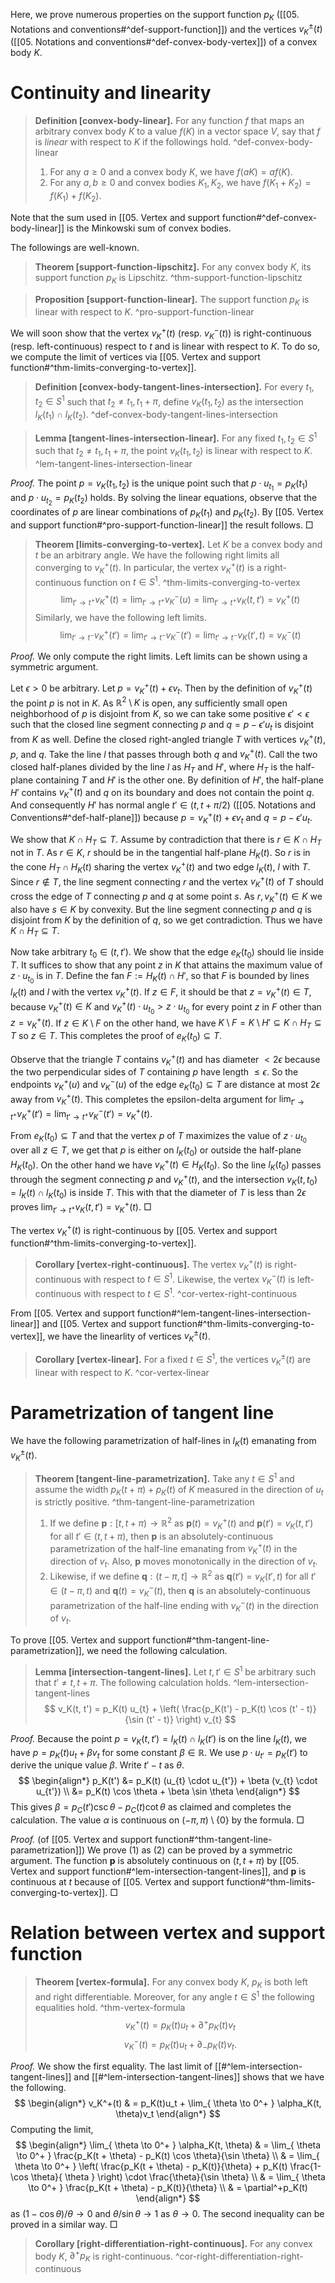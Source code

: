 Here, we prove numerous properties on the support function $p_K$ ([[05. Notations and conventions#^def-support-function]]) and the vertices $v_K^{\pm}(t)$ ([[05. Notations and conventions#^def-convex-body-vertex]]) of a convex body $K$.

# Continuity and linearity

> __Definition [convex-body-linear].__ For any function $f$ that maps an arbitrary convex body $K$ to a value $f(K)$ in a vector space $V$, say that $f$ is _linear_ with respect to $K$ if the followings hold. ^def-convex-body-linear
> 
> 1. For any $a \geq 0$ and a convex body $K$, we have $f(aK) = a f(K)$.
> 2. For any $a, b \geq 0$ and convex bodies $K_1, K_2$, we have $f(K_1 + K_2) = f(K_1) + f(K_2)$.

Note that the sum used in [[05. Vertex and support function#^def-convex-body-linear]] is the Minkowski sum of convex bodies.

The followings are well-known.

> __Theorem [support-function-lipschitz].__ For any convex body $K$, its support function $p_K$ is Lipschitz. ^thm-support-function-lipschitz

> __Proposition [support-function-linear].__ The support function $p_K$ is linear with respect to $K$. ^pro-support-function-linear

We will soon show that the vertex $v_K^{+}(t)$ (resp. $v_K^-(t)$) is right-continuous (resp. left-continuous) respect to $t$ and is linear with respect to $K$. To do so, we compute the limit of vertices via [[05. Vertex and support function#^thm-limits-converging-to-vertex]].

> __Definition [convex-body-tangent-lines-intersection].__ For every $t_1, t_2 \in S^1$ such that $t_2 \neq t_1,  t_1 + \pi$, define $v_K(t_1, t_2)$ as the intersection $l_K(t_1) \cap l_K(t_2)$. ^def-convex-body-tangent-lines-intersection

> __Lemma [tangent-lines-intersection-linear].__ For any fixed $t_1, t_2 \in S^1$ such that $t_2 \neq t_1,  t_1 + \pi$, the point $v_K(t_1, t_2)$ is linear with respect to $K$. ^lem-tangent-lines-intersection-linear

_Proof._ The point $p = v_K(t_1, t_2)$ is the unique point such that $p \cdot u_{t_1} = p_K(t_1)$ and $p \cdot u_{t_2} = p_K(t_2)$ holds. By solving the linear equations, observe that the coordinates of $p$ are linear combinations of $p_K(t_1)$ and $p_K(t_2)$. By [[05. Vertex and support function#^pro-support-function-linear]] the result follows. □

> __Theorem [limits-converging-to-vertex].__ Let $K$ be a convex body and $t$ be an arbitrary angle. We have the following right limits all converging to $v_K^+(t)$. In particular, the vertex $v_K^+(t)$ is a right-continuous function on $t \in S^1$. ^thm-limits-converging-to-vertex
$$
\lim_{ t' \to t^+ } v_K^+(t) = \lim_{ t' \to t^+ } v_K^-(u) = \lim_{ t' \to t^+ } v_K(t, t') = v_K^+(t)
$$
> Similarly, we have the following left limits.
$$
\lim_{ t' \to t^- } v_K^+(t') = \lim_{ t' \to t^- } v_K^-(t') = \lim_{ t' \to t^- } v_K(t', t) = v_K^-(t)
$$

_Proof._ We only compute the right limits. Left limits can be shown using a symmetric argument.

Let $\epsilon > 0$ be arbitrary. Let $p = v_K^+(t) + \epsilon v_t$. Then by the definition of $v_K^+(t)$ the point $p$ is not in $K$. As $\mathbb{R}^2 \setminus K$ is open, any sufficiently small open neighborhood of $p$ is disjoint from $K$, so we can take some positive $\epsilon' < \epsilon$ such that the closed line segment connecting $p$ and $q = p - \epsilon' u_t$ is disjoint from $K$ as well. Define the closed right-angled triangle $T$ with vertices $v_K^+(t)$, $p$, and $q$. Take the line $l$ that passes through both $q$ and $v_K^+(t)$. Call the two closed half-planes divided by the line $l$ as $H_T$ and $H'$, where $H_T$ is the half-plane containing $T$ and $H'$ is the other one. By definition of $H'$, the half-plane $H'$ contains $v_K^+(t)$ and $q$ on its boundary and does not contain the point $q$. And consequently $H'$ has normal angle $t' \in (t, t + \pi/2)$ ([[05. Notations and Conventions#^def-half-plane]]) because $p = v_K^+(t) + \epsilon v_t$ and $q = p - \epsilon' u_t$.

We show that $K \cap H_T \subseteq T$. Assume by contradiction that there is $r \in K \cap H_T$ not in $T$. As $r \in K$, $r$ should be in the tangential half-plane $H_K(t)$. So $r$ is in the cone $H_T \cap H_K(t)$ sharing the vertex $v_K^+(t)$ and two edge $l_K(t)$, $l$ with $T$. Since $r \not\in T$, the line segment connecting $r$ and the vertex $v_K^+(t)$ of $T$ should cross the edge of $T$ connecting $p$ and $q$ at some point $s$. As $r, v_K^+(t) \in K$ we also have $s \in K$ by convexity. But the line segment connecting $p$ and $q$ is disjoint from $K$ by the definition of $q$, so we get contradiction. Thus we have $K \cap H_T \subseteq T$.

Now take arbitrary $t_0 \in (t, t')$. We show that the edge $e_K(t_0)$ should lie inside $T$. It suffices to show that any point $z$ in $K$ that attains the maximum value of $z \cdot u_{t_0}$ is in $T$. Define the fan $F := H_K(t) \cap H'$, so that $F$ is bounded by lines $l_K(t)$ and $l$ with the vertex $v_K^+(t)$. If $z \in F$, it should be that $z = v_K^+(t) \in T$, because $v_K^+(t) \in K$ and $v_K^+(t) \cdot u_{t_0} > z \cdot u_{t_0}$ for every point $z$ in $F$ other than $z = v_K^+(t)$. If $z \in K \setminus F$ on the other hand, we have $K \setminus F = K \setminus H' \subseteq K \cap H_T \subseteq T$ so $z \in T$. This completes the proof of $e_K(t_0) \subseteq T$.

Observe that the triangle $T$ contains $v_K^+(t)$ and has diameter $< 2\epsilon$ because the two perpendicular sides of $T$ containing $p$ have length $\leq \epsilon$. So the endpoints $v_K^+(u)$ and $v_K^-(u)$ of the edge $e_K(t_0) \subseteq T$ are distance at most $2\epsilon$ away from $v_K^+(t)$. This completes the epsilon-delta argument for $\lim_{ t' \to t^+ } v_K^+(t') = \lim_{ t' \to t^+ } v_K^-(t') = v_K^+(t)$. 

From $e_K(t_0) \subseteq T$ and that the vertex $p$ of $T$ maximizes the value of $z \cdot u_{t_0}$ over all $z \in T$, we get that $p$ is either on $l_K(t_0)$ or outside the half-plane $H_K(t_0)$. On the other hand we have $v_K^+(t) \in H_K(t_0)$. So the line $l_K(t_0)$ passes through the segment connecting $p$ and $v_K^+(t)$, and the intersection $v_K(t, t_0) = l_K(t) \cap l_K(t_0)$ is inside $T$. This with that the diameter of $T$ is less than $2 \epsilon$ proves $\lim_{ t' \to t^+ } v_K(t, t') = v_K^+(t)$. □

The vertex $v_K^+(t)$ is right-continuous by [[05. Vertex and support function#^thm-limits-converging-to-vertex]].

> __Corollary [vertex-right-continuous].__ The vertex $v_K^+(t)$ is right-continuous with respect to $t \in S^1$. Likewise, the vertex $v_K^-(t)$ is left-continuous with respect to $t \in S^1$. ^cor-vertex-right-continuous

From [[05. Vertex and support function#^lem-tangent-lines-intersection-linear]] and [[05. Vertex and support function#^thm-limits-converging-to-vertex]], we have the linearlity of vertices $v_K^{\pm}(t)$.

> __Corollary [vertex-linear].__ For a fixed $t \in S^1$, the vertices $v_K^{\pm}(t)$ are linear with respect to $K$. ^cor-vertex-linear

# Parametrization of tangent line

We have the following parametrization of half-lines in $l_K(t)$ emanating from $v_K^{\pm}(t)$.

> __Theorem [tangent-line-parametrization].__ Take any $t \in S^1$ and assume the width $p_K(t + \pi) + p_K(t)$ of $K$ measured in the direction of $u_t$ is strictly positive. ^thm-tangent-line-parametrization
> 
> 1. If we define $\mathbf{p} : [t, t + \pi) \to \mathbb{R}^2$ as $\mathbf{p}(t) = v_K^+(t)$ and $\mathbf{p}(t') = v_K(t, t')$ for all $t' \in (t, t + \pi)$, then $\mathbf{p}$ is an absolutely-continuous parametrization of the half-line emanating from $v_K^+(t)$ in the direction of $v_t$. Also, $\mathbf{p}$ moves monotonically in the direction of $v_t$.
> 2. Likewise, if we define $\mathbf{q} : (t - \pi, t] \to \mathbb{R}^2$ as $\mathbf{q}(t') = v_K(t', t)$ for all $t' \in (t - \pi, t)$ and $\mathbf{q}(t) = v_K^-(t)$, then $\mathbf{q}$ is an absolutely-continuous parametrization of the half-line ending with $v_K^-(t)$ in the direction of $v_t$.

To prove [[05. Vertex and support function#^thm-tangent-line-parametrization]], we need the following calculation.

> __Lemma [intersection-tangent-lines].__ Let $t, t' \in S^1$ be arbitrary such that $t' \neq t, t + \pi$. The following calculation holds.  ^lem-intersection-tangent-lines
$$
v_K(t, t') = p_K(t) u_{t} + \left( \frac{p_K(t') - p_K(t) \cos (t' - t)}{\sin (t' - t)} \right)  v_{t}
$$

_Proof._ Because the point $p = v_K(t, t') = l_{K}(t) \cap l_K(t')$ is on the line $l_K(t)$, we have $p = p_K(t) u_{t} + \beta v_{t}$ for some constant $\beta \in \mathbb{R}$. We use $p \cdot u_{t'} = p_K(t')$ to derive the unique value $\beta$. Write $t' - t$ as $\theta$.
$$
\begin{align*}
p_K(t') &= p_K(t) (u_{t} \cdot u_{t'}) + \beta (v_{t} \cdot u_{t'}) \\
&= p_K(t) \cos \theta + \beta \sin \theta
\end{align*}
$$
This gives $\beta = p_C(t') \csc \theta - p_C(t) \cot \theta$ as claimed and completes the calculation. The value $\alpha$ is continuous on $(-\pi, \pi) \setminus \left\{ 0 \right\}$ by the formula. □

_Proof._ (of [[05. Vertex and support function#^thm-tangent-line-parametrization]]) We prove (1) as (2) can be proved by a symmetric argument. The function $\mathbf{p}$ is absolutely continuous on $(t, t+ \pi)$ by [[05. Vertex and support function#^lem-intersection-tangent-lines]], and $\mathbf{p}$ is continuous at $t$ because of [[05. Vertex and support function#^thm-limits-converging-to-vertex]]. □

# Relation between vertex and support function

> __Theorem [vertex-formula].__ For any convex body $K$, $p_K$ is both left and right differentiable. Moreover, for any angle $t \in S^1$ the following equalities hold. ^thm-vertex-formula
$$
v_K^+(t) = p_K(t)u_t + \partial^+p_K(t)v_t
$$
$$
v_K^-(t) = p_K(t)u_t + \partial_-p_K(t)v_t.
$$

_Proof._ We show the first equality. The last limit of [[#^lem-intersection-tangent-lines]] and [[#^lem-intersection-tangent-lines]] shows that we have the following.
$$
\begin{align*}
v_K^+(t) & = p_K(t)u_t + \lim_{ \theta \to 0^+ }  \alpha_K(t, \theta)v_t
\end{align*}
$$
Computing the limit,
$$
\begin{align*}
\lim_{ \theta \to 0^+ }  \alpha_K(t, \theta) & = \lim_{ \theta \to 0^+ } \frac{p_K(t + \theta) - p_K(t) \cos \theta}{\sin \theta} \\
& = \lim_{ \theta \to 0^+ } \left( \frac{p_K(t + \theta) - p_K(t)}{\theta} + p_K(t) \frac{1- \cos \theta}{ \theta } \right) \cdot \frac{\theta}{\sin \theta} \\
& = \lim_{ \theta \to 0^+ } \frac{p_K(t + \theta) - p_K(t)}{\theta}  \\
& = \partial^+p_K(t)
\end{align*} 
$$
as $(1 - \cos \theta)/\theta \to 0$ and $\theta / \sin \theta \to 1$ as $\theta \to 0$. The second inequality can be proved in a similar way. □

> __Corollary [right-differentiation-right-continuous].__ For any convex body $K$, $\partial^+ p_K$ is right-continuous. ^cor-right-differentiation-right-continuous